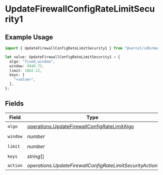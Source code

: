# UpdateFirewallConfigRateLimitSecurity1

## Example Usage

```typescript
import { UpdateFirewallConfigRateLimitSecurity1 } from "@vercel/sdk/models/operations/updatefirewallconfig.js";

let value: UpdateFirewallConfigRateLimitSecurity1 = {
  algo: "fixed_window",
  window: 4949.72,
  limit: 1862.12,
  keys: [
    "<value>",
  ],
};
```

## Fields

| Field                                                                                                        | Type                                                                                                         | Required                                                                                                     | Description                                                                                                  |
| ------------------------------------------------------------------------------------------------------------ | ------------------------------------------------------------------------------------------------------------ | ------------------------------------------------------------------------------------------------------------ | ------------------------------------------------------------------------------------------------------------ |
| `algo`                                                                                                       | [operations.UpdateFirewallConfigRateLimitAlgo](../../models/operations/updatefirewallconfigratelimitalgo.md) | :heavy_check_mark:                                                                                           | N/A                                                                                                          |
| `window`                                                                                                     | *number*                                                                                                     | :heavy_check_mark:                                                                                           | N/A                                                                                                          |
| `limit`                                                                                                      | *number*                                                                                                     | :heavy_check_mark:                                                                                           | N/A                                                                                                          |
| `keys`                                                                                                       | *string*[]                                                                                                   | :heavy_check_mark:                                                                                           | N/A                                                                                                          |
| `action`                                                                                                     | *operations.UpdateFirewallConfigRateLimitSecurityAction*                                                     | :heavy_minus_sign:                                                                                           | N/A                                                                                                          |